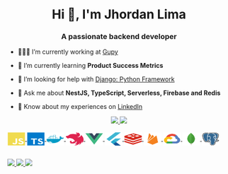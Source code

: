 <h1 align="center">Hi 👋, I'm Jhordan Lima</h1>
<h3 align="center">A passionate backend developer</h3>

- 👨🏽‍💻 I’m currently working at [Gupy](https://gupy.io/)

- 🌱 I’m currently learning **Product Success Metrics**

- 🤝 I’m looking for help with [Django: Python Framework](https://www.djangoproject.com/)

- 💬 Ask me about **NestJS, TypeScript, Serverless, Firebase and Redis**

- 📄 Know about my experiences on [LinkedIn](https://www.linkedin.com/in/jhorlima/)

<div align="center">
  <a href="https://github.com/jhorlima">
  <img height="180em" src="https://github-readme-stats.vercel.app/api?username=jhorlima&show_icons=true&theme=dracula&include_all_commits=true&count_private=true"/>
  <img height="180em" src="https://github-readme-stats.vercel.app/api/top-langs/?username=jhorlima&layout=compact&langs_count=8&theme=dracula"/>
</div>

<div style="display: inline_block"><br>
  <img align="center" alt="Jhordan-Js" height="30" width="40" src="https://raw.githubusercontent.com/devicons/devicon/master/icons/javascript/javascript-plain.svg">
  <img align="center" alt="Jhordan-Ts" height="30" width="40" src="https://raw.githubusercontent.com/devicons/devicon/master/icons/typescript/typescript-plain.svg">
  <img align="center" alt="Jhordan-Docker" height="30" width="40" src="https://raw.githubusercontent.com/devicons/devicon/master/icons/docker/docker-plain.svg">
  <img align="center" alt="Jhordan-NestJs" height="30" width="40" src="https://raw.githubusercontent.com/devicons/devicon/master/icons/nestjs/nestjs-plain.svg">
  <img align="center" alt="Jhordan-VueJs" height="30" width="40" src="https://raw.githubusercontent.com/devicons/devicon/master/icons/vuejs/vuejs-original.svg">
  <img align="center" alt="Jhordan-Flutter" height="30" width="40" src="https://raw.githubusercontent.com/devicons/devicon/master/icons/flutter/flutter-original.svg">
  <img align="center" alt="Jhordan-Redis" height="30" width="40" src="https://raw.githubusercontent.com/devicons/devicon/master/icons/redis/redis-plain.svg">
  <img align="center" alt="Jhordan-Firebase" height="30" width="40" src="https://raw.githubusercontent.com/devicons/devicon/master/icons/firebase/firebase-plain.svg">
  <img align="center" alt="Jhordan-GCP" height="30" width="40" src="https://raw.githubusercontent.com/devicons/devicon/master/icons/googlecloud/googlecloud-original.svg">
  <img align="center" alt="Jhordan-Mongo" height="30" width="40" src="https://raw.githubusercontent.com/devicons/devicon/master/icons/mongodb/mongodb-original.svg">
  <img align="center" alt="Jhordan-Postgres" height="30" width="40" src="https://raw.githubusercontent.com/devicons/devicon/master/icons/postgresql/postgresql-original.svg">

</div>

##

<div> 
  <a href="https://instagram.com/jhorlima" target="_blank">
    <img src="https://img.shields.io/badge/-Instagram-E4405F?style=for-the-badge&logo=instagram&logoColor=white" target="_blank">
  </a>
  <a href="https://www.linkedin.com/in/jhorlima" target="_blank">
    <img src="https://img.shields.io/badge/-LinkedIn-0077B5?style=for-the-badge&logo=linkedin&logoColor=white" target="_blank">
  </a> 
  <a href="https://www.buymeacoffee.com/jhorlima" target="_blank">
    <img src="https://img.shields.io/badge/-Buy%20me%20a%20Coffee-FEDD03?style=for-the-badge&logo=buymeacoffee&logoColor=black" target="_blank">
  </a> 
</div>
